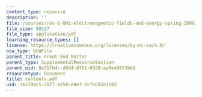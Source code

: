 ```yaml
---
content_type: resource
description: ''
file: /courses/res-6-001-electromagnetic-fields-and-energy-spring-2008/cec39dc539778258e8ef7cfc692e1c83_contents.pdf
file_size: 80137
file_type: application/pdf
learning_resource_types: []
license: https://creativecommons.org/licenses/by-nc-sa/4.0/
ocw_type: OCWFile
parent_title: Front-End Matter
parent_type: SupplementalResourceSection
parent_uid: 8a35fb4c-d684-8751-0388-aa9e408f3bb8
resourcetype: Document
title: contents.pdf
uid: cec39dc5-3977-8258-e8ef-7cfc692e1c83
---
```

